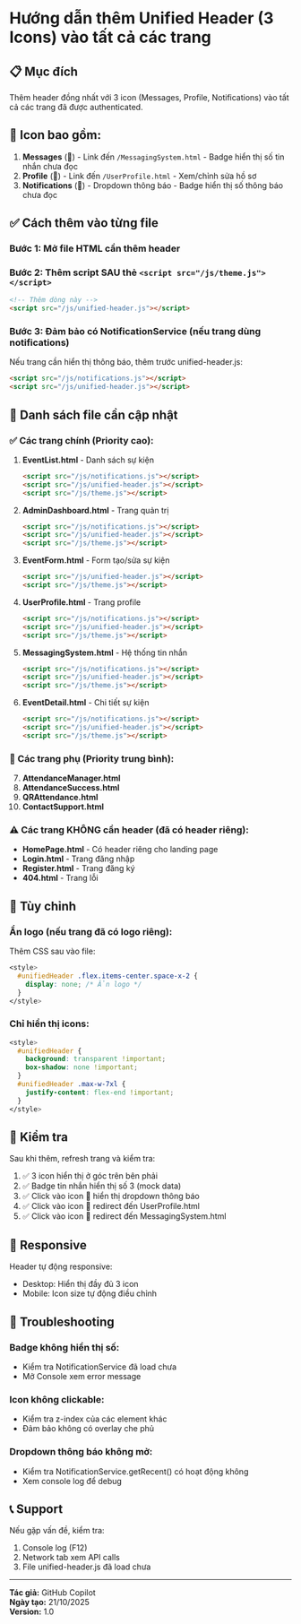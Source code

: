 # Hướng dẫn thêm Unified Header (3 Icons) vào tất cả các trang

## 📋 Mục đích
Thêm header đồng nhất với 3 icon (Messages, Profile, Notifications) vào tất cả các trang đã được authenticated.

## 🎯 Icon bao gồm:
1. **Messages** (💬) - Link đến `/MessagingSystem.html` - Badge hiển thị số tin nhắn chưa đọc
2. **Profile** (👤) - Link đến `/UserProfile.html` - Xem/chỉnh sửa hồ sơ
3. **Notifications** (🔔) - Dropdown thông báo - Badge hiển thị số thông báo chưa đọc

## ✅ Cách thêm vào từng file

### Bước 1: Mở file HTML cần thêm header

### Bước 2: Thêm script SAU thẻ `<script src="/js/theme.js"></script>` 

```html
<!-- Thêm dòng này -->
<script src="/js/unified-header.js"></script>
```

### Bước 3: Đảm bảo có NotificationService (nếu trang dùng notifications)

Nếu trang cần hiển thị thông báo, thêm trước unified-header.js:

```html
<script src="/js/notifications.js"></script>
<script src="/js/unified-header.js"></script>
```

## 📝 Danh sách file cần cập nhật

### ✅ Các trang chính (Priority cao):

1. **EventList.html** - Danh sách sự kiện
   ```html
   <script src="/js/notifications.js"></script>
   <script src="/js/unified-header.js"></script>
   <script src="/js/theme.js"></script>
   ```

2. **AdminDashboard.html** - Trang quản trị
   ```html
   <script src="/js/notifications.js"></script>
   <script src="/js/unified-header.js"></script>
   <script src="/js/theme.js"></script>
   ```

3. **EventForm.html** - Form tạo/sửa sự kiện
   ```html
   <script src="/js/unified-header.js"></script>
   <script src="/js/theme.js"></script>
   ```

4. **UserProfile.html** - Trang profile
   ```html
   <script src="/js/notifications.js"></script>
   <script src="/js/unified-header.js"></script>
   <script src="/js/theme.js"></script>
   ```

5. **MessagingSystem.html** - Hệ thống tin nhắn
   ```html
   <script src="/js/notifications.js"></script>
   <script src="/js/unified-header.js"></script>
   <script src="/js/theme.js"></script>
   ```

6. **EventDetail.html** - Chi tiết sự kiện
   ```html
   <script src="/js/notifications.js"></script>
   <script src="/js/unified-header.js"></script>
   <script src="/js/theme.js"></script>
   ```

### 📌 Các trang phụ (Priority trung bình):

7. **AttendanceManager.html**
8. **AttendanceSuccess.html**
9. **QRAttendance.html**
10. **ContactSupport.html**

### ⚠️ Các trang KHÔNG cần header (đã có header riêng):

- **HomePage.html** - Có header riêng cho landing page
- **Login.html** - Trang đăng nhập
- **Register.html** - Trang đăng ký
- **404.html** - Trang lỗi

## 🎨 Tùy chỉnh

### Ẩn logo (nếu trang đã có logo riêng):

Thêm CSS sau vào file:

```css
<style>
  #unifiedHeader .flex.items-center.space-x-2 {
    display: none; /* Ẩn logo */
  }
</style>
```

### Chỉ hiển thị icons:

```css
<style>
  #unifiedHeader {
    background: transparent !important;
    box-shadow: none !important;
  }
  #unifiedHeader .max-w-7xl {
    justify-content: flex-end !important;
  }
</style>
```

## 🔧 Kiểm tra

Sau khi thêm, refresh trang và kiểm tra:

1. ✅ 3 icon hiển thị ở góc trên bên phải
2. ✅ Badge tin nhắn hiển thị số 3 (mock data)
3. ✅ Click vào icon 🔔 hiển thị dropdown thông báo
4. ✅ Click vào icon 👤 redirect đến UserProfile.html
5. ✅ Click vào icon 💬 redirect đến MessagingSystem.html

## 📱 Responsive

Header tự động responsive:
- Desktop: Hiển thị đầy đủ 3 icon
- Mobile: Icon size tự động điều chỉnh

## 🐛 Troubleshooting

### Badge không hiển thị số:
- Kiểm tra NotificationService đã load chưa
- Mở Console xem error message

### Icon không clickable:
- Kiểm tra z-index của các element khác
- Đảm bảo không có overlay che phủ

### Dropdown thông báo không mở:
- Kiểm tra NotificationService.getRecent() có hoạt động không
- Xem console log để debug

## 📞 Support

Nếu gặp vấn đề, kiểm tra:
1. Console log (F12)
2. Network tab xem API calls
3. File unified-header.js đã load chưa

---

**Tác giả:** GitHub Copilot  
**Ngày tạo:** 21/10/2025  
**Version:** 1.0
